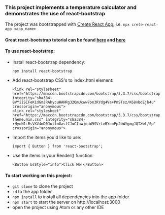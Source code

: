 
### This project implements a temperature calculator and demonstrates the use of react-bootstrap

The project was bootstrapped with [Create React App](https://github.com/facebook/create-react-app); i.e. `npx crete-react-app <app_name>`
#### Great react-bootstrap tutorial can be found [here](https://react-bootstrap.github.io/getting-started/introduction/) and [here](https://www.w3schools.com/bootstrap/default.asp)


#### To use react-bootstrap:
- Install react-bootstrap dependency:
  ```
  npm install react-bootstrap
  ```
- Add react-bootstrap CSS's to index.html <head> element:
  ```
  <link rel="stylesheet" href="https://maxcdn.bootstrapcdn.com/bootstrap/3.3.7/css/bootstrap.min.css" integrity="sha384-BVYiiSIFeK1dGmJRAkycuHAHRg32OmUcww7on3RYdg4Va+PmSTsz/K68vbdEjh4u" crossorigin="anonymous">
  <link rel="stylesheet" href="https://maxcdn.bootstrapcdn.com/bootstrap/3.3.7/css/bootstrap-theme.min.css" integrity="sha384-rHyoN1iRsVXV4nD0JutlnGaslCJuC7uwjduW9SVrLvRYooPp2bWYgmgJQIXwl/Sp" crossorigin="anonymous">
  ```  
- Import the items you'd like to use:
  ```
  import { Button } from 'react-bootstrap';
  ```
- Use the items in your Render() function:
  ```
  <Button bsStyle="info">Click Me!</Button>
  ```
#### To start working on this project:
- `git clone` to clone the project
- `cd` to the app folder
- `npm install` to install all dependencies into the app folder
- `npm start` to start the server on http://localhost:3000
- open the project using Atom or any other IDE
